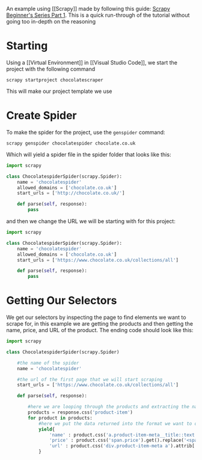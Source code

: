 An example using [[Scrapy]] made by following this guide: [Scrapy Beginner's Series Part 1](https://scrapeops.io/python-scrapy-playbook/scrapy-beginners-guide/#step-2---setup-our-scrapy-project). This is a quick run-through of the tutorial without going too in-depth on the reasoning

# Starting
Using a [[Virtual Environment]] in [[Visual Studio Code]], we start the project with the following command
```
scrapy startproject chocolatescraper
```
This will make our project template we use

# Create Spider
To make the spider for the project, use the `genspider` command:
```
scrapy genspider chocolatespider chocolate.co.uk
```
Which will yield a spider file in the spider folder that looks like this:
```Python
import scrapy

class ChocolatespiderSpider(scrapy.Spider):
    name = 'chocolatespider'
    allowed_domains = ['chocolate.co.uk']
    start_urls = ['http://chocolate.co.uk/']

    def parse(self, response):
        pass

```
and then we change the URL we will be starting with for this project:
```Python
import scrapy

class ChocolatespiderSpider(scrapy.Spider):
    name = 'chocolatespider'
    allowed_domains = ['chocolate.co.uk']
    start_urls = ['https://www.chocolate.co.uk/collections/all']

    def parse(self, response):
        pass
```

# Getting Our Selectors
We get our selectors by inspecting the page to find elements we want to scrape for, in this example we are getting the products and then getting the name, price, and URL of the product. The ending code should look like this:
```Python
import scrapy 

class ChocolatespiderSpider(scrapy.Spider)

    #the name of the spider
    name = 'chocolatespider'

    #the url of the first page that we will start scraping
    start_urls = ['https://www.chocolate.co.uk/collections/all']

    def parse(self, response):

        #here we are looping through the products and extracting the name, price & url
        products = response.css('product-item')
        for product in products:
            #here we put the data returned into the format we want to output for our csv or json file
            yield{
                'name' : product.css('a.product-item-meta__title::text').get(),
                'price' : product.css('span.price').get().replace('<span class="price">\n              <span class="visually-hidden">Sale price</span>','').replace('</span>',''),
                'url' : product.css('div.product-item-meta a').attrib['href'],
            }
```

